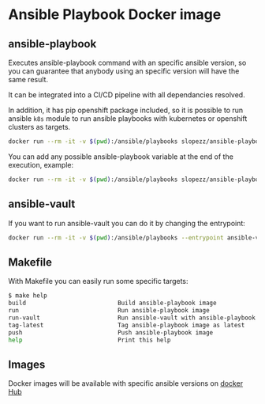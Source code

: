# Ansible Playbook Docker image

## ansible-playbook
Executes ansible-playbook command with an specific ansible version, so you can guarantee that anybody using an specific version will have the same result.

It can be integrated into a CI/CD pipeline with all dependancies resolved.

In addition, it has pip openshift package included, so it is possible to run ansible `k8s` module to run ansible playbooks with kubernetes or openshift clusters as targets.

```bash
docker run --rm -it -v $(pwd):/ansible/playbooks slopezz/ansible-playbook site.yml
```

You can add any possible ansible-playbook variable at the end of the execution, example:

```bash
docker run --rm -it -v $(pwd):/ansible/playbooks slopezz/ansible-playbook -i inventory site.yml --tags any-role -CD --vault-password-file vault.secret
```

## ansible-vault

If you want to run ansible-vault you can do it by changing the entrypoint:
```bash
docker run --rm -it -v $(pwd):/ansible/playbooks --entrypoint ansible-vault slopezz/ansible-playbook edit host_vars/host_example/vault.yml --vault-password-file vault.secret
```

## Makefile

With Makefile you can easily run some specific targets:
```bash
$ make help
build                          Build ansible-playbook image
run                            Run ansible-playbook image
run-vault                      Run ansible-vault with ansible-playbook image
tag-latest                     Tag ansible-playbook image as latest
push                           Push ansible-playbook image
help                           Print this help
```

## Images

Docker images will be available with specific ansible versions on [docker Hub](https://hub.docker.com/r/slopezz/ansible-playbook/tags/)
